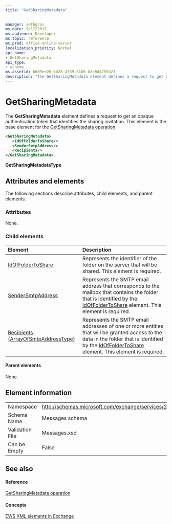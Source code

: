 ```yaml
---
title: "GetSharingMetadata"
 
 
manager: sethgros
ms.date: 9/17/2015
ms.audience: Developer
ms.topic: reference
ms.prod: office-online-server
localization_priority: Normal
api_name:
- GetSharingMetadata
api_type:
- schema
ms.assetid: b609ee26-6d28-4559-81b6-b8e8d4759a23
description: "The GetSharingMetadata element defines a request to get an opaque authentication token that identifies the sharing invitation. This element is the base element for the GetSharingMetadata operation."
---
```


# GetSharingMetadata

The **GetSharingMetadata** element defines a request to get an opaque authentication token that identifies the sharing invitation. This element is the base element for the [GetSharingMetadata operation](getsharingmetadata-operation.md).
  
```XML
<GetSharingMetadata>
   <IdOfFolderToShare/>
   <SenderSmtpAddress/>
   <Recipients/>
</GetSharingMetadata>
```

 **GetSharingMetadataType**
## Attributes and elements

The following sections describe attributes, child elements, and parent elements.
  
### Attributes

None.
  
### Child elements

|**Element**|**Description**|
|:-----|:-----|
|[IdOfFolderToShare](idoffoldertoshare.md) <br/> |Represents the identifier of the folder on the server that will be shared. This element is required.  <br/> |
|[SenderSmtpAddress](sendersmtpaddress.md) <br/> |Represents the SMTP email address that corresponds to the mailbox that contains the folder that is identified by the [IdOfFolderToShare](idoffoldertoshare.md) element. This element is required.  <br/> |
|[Recipients (ArrayOfSmtpAddressType)](recipients-arrayofsmtpaddresstype.md) <br/> |Represents the SMTP email addresses of one or more entities that will be granted access to the data in the folder that is identified by the [IdOfFolderToShare](idoffoldertoshare.md) element. This element is required.  <br/> |
   
#### Parent elements

None.
  
## Element information

|||
|:-----|:-----|
|Namespace  <br/> |http://schemas.microsoft.com/exchange/services/2006/messages  <br/> |
|Schema Name  <br/> |Messages schema  <br/> |
|Validation File  <br/> |Messages.xsd  <br/> |
|Can be Empty  <br/> |False  <br/> |
   
## See also

#### Reference

[GetSharingMetadata operation](getsharingmetadata-operation.md)
#### Concepts

[EWS XML elements in Exchange](ews-xml-elements-in-exchange.md)

